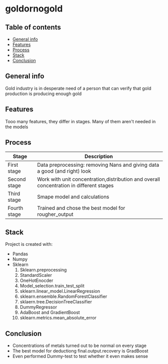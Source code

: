# goldornogold

## Table of contents
* [General info](#general-info)
* [Features](#features)
* [Process](#process)
* [Stack](#stack)
* [Conclusion](#conclusion)

## General info
Gold industry is in desperate need of a person that can verify that gold production is producing enough gold
## Features
Tooo many features, they differ in stages. Many of them aren't needed in the models
## Process
|Stage | Description|
|--------|--------|
|First stage| Data preprocessing: removing Nans and giving data a good (and right) look|
|Second stage|Work with unit concentration,distribution and overall concentration  in different stages|
|Third stage| Smape model and calculations|
|Fourth stage| Trained and chose the best model for rougher_output|
## Stack
Project is created with:
* Pandas
* Numpy
* Sklearn
  1. Sklearn.preprocessing
    1. StandardScaler
    2. OneHotEnocder
  2. Model_selection.train_test_split
  3. sklearn.linear_model.LinearRegression
  4. sklearn.ensemble.RandomForestClassifier
  5. sklaern.tree.DecisionTreeClassifier
  6. DummyRegressor
  7. AdaBoost and GradientBoost
  8. sklearn.metrics.mean_absolute_error	
## Conclusion
* Concentrations of metals turned out to be normal on every stage
* The best model for deductiong final.output.recovery is GradBoost
* Even performed Dummy-test to test whether it even makes sense

